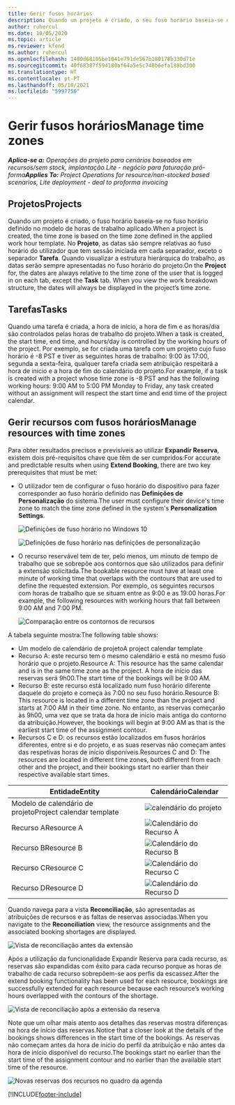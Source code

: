 ```yaml
---
title: Gerir fusos horários
description: Quando um projeto é criado, o seu fuso horário baseia-se no fuso horário definido no modelo de horas de trabalho aplicado.
author: ruhercul
ms.date: 10/05/2020
ms.topic: article
ms.reviewer: kfend
ms.author: ruhercul
ms.openlocfilehash: 1480d68105be1041e791de567b180178b330d71e
ms.sourcegitcommit: 40f68387f594180af64a5e5c748b6efa188bd300
ms.translationtype: HT
ms.contentlocale: pt-PT
ms.lasthandoff: 05/10/2021
ms.locfileid: "5997750"
---
```

# <a name="manage-time-zones"></a><span data-ttu-id="9e3c3-103">Gerir fusos horários</span><span class="sxs-lookup"><span data-stu-id="9e3c3-103">Manage time zones</span></span>

<span data-ttu-id="9e3c3-104">_**Aplica-se a:** Operações do projeto para cenários baseados em recursos/sem stock, implantação Lite - negócio para faturação pró-forma_</span><span class="sxs-lookup"><span data-stu-id="9e3c3-104">_**Applies To:** Project Operations for resource/non-stocked based scenarios, Lite deployment - deal to proforma invoicing_</span></span>


## <a name="projects"></a><span data-ttu-id="9e3c3-105">Projetos</span><span class="sxs-lookup"><span data-stu-id="9e3c3-105">Projects</span></span>

<span data-ttu-id="9e3c3-106">Quando um projeto é criado, o fuso horário baseia-se no fuso horário definido no modelo de horas de trabalho aplicado.</span><span class="sxs-lookup"><span data-stu-id="9e3c3-106">When a project is created, the time zone is based on the time zone defined in the applied work hour template.</span></span> <span data-ttu-id="9e3c3-107">No **Projeto**, as datas são sempre relativas ao fuso horário do utilizador que tem sessão iniciada em cada separador, exceto o separador **Tarefa**. Quando visualizar a estrutura hierárquica do trabalho, as datas serão sempre apresentadas no fuso horário do projeto.</span><span class="sxs-lookup"><span data-stu-id="9e3c3-107">On the **Project** for, the dates are always relative to the time zone of the user that is logged in on each tab, except the **Task** tab. When you view the work breakdown structure, the dates will always be displayed in the project’s time zone.</span></span>

## <a name="tasks"></a><span data-ttu-id="9e3c3-108">Tarefas</span><span class="sxs-lookup"><span data-stu-id="9e3c3-108">Tasks</span></span>

<span data-ttu-id="9e3c3-109">Quando uma tarefa é criada, a hora de início, a hora de fim e as horas/dia são controlados pelas horas de trabalho do projeto.</span><span class="sxs-lookup"><span data-stu-id="9e3c3-109">When a task is created, the start time, end time, and hours/day is controlled by the working hours of the project.</span></span> <span data-ttu-id="9e3c3-110">Por exemplo, se for criada uma tarefa com um projeto cujo fuso horário é -8 PST e tiver as seguintes horas de trabalho: 9:00 às 17:00, segunda a sexta-feira, qualquer tarefa criada sem atribuição respeitará a hora de início e a hora de fim do calendário do projeto.</span><span class="sxs-lookup"><span data-stu-id="9e3c3-110">For example, if a task is created with a project whose time zone is -8 PST and has the following working hours: 9:00 AM to 5:00 PM Monday to Friday, any task created without an assignment will respect the start time and end time of the project calendar.</span></span>

## <a name="manage-resources-with-time-zones"></a><span data-ttu-id="9e3c3-111">Gerir recursos com fusos horários</span><span class="sxs-lookup"><span data-stu-id="9e3c3-111">Manage resources with time zones</span></span>

<span data-ttu-id="9e3c3-112">Para obter resultados precisos e previsíveis ao utilizar **Expandir Reserva**, existem dois pré-requisitos chave que têm de ser cumpridos:</span><span class="sxs-lookup"><span data-stu-id="9e3c3-112">For accurate and predictable results when using **Extend Booking**, there are two key prerequisites that must be met:</span></span>  

- <span data-ttu-id="9e3c3-113">O utilizador tem de configurar o fuso horário do dispositivo para fazer corresponder ao fuso horário definido nas **Definições de Personalização** do sistema.</span><span class="sxs-lookup"><span data-stu-id="9e3c3-113">The user must configure their device's time zone to match the time zone defined in the system's **Personalization Settings**.</span></span>
 
  ![Definições de fuso horário no Windows 10](media/reconcile-assignments-03.png)

  ![Definições de fuso horário nas definições de personalização](media/reconcile-assignments-04.png)
 
- <span data-ttu-id="9e3c3-116">O recurso reservável tem de ter, pelo menos, um minuto de tempo de trabalho que se sobrepõe aos contornos que são utilizados para definir a extensão solicitada.</span><span class="sxs-lookup"><span data-stu-id="9e3c3-116">The bookable resource must have at least one minute of working time that overlaps with the contours that are used to define the requested extension.</span></span> <span data-ttu-id="9e3c3-117">Por exemplo, os seguintes recursos com horas de trabalho que se situam entre as 9:00 e as 19:00 horas.</span><span class="sxs-lookup"><span data-stu-id="9e3c3-117">For example, the following resources with working hours that fall between 9:00 AM and 7:00 PM.</span></span> 

  ![Comparação entre os contornos de recursos](media/reconcile-assignments-05.png)

<span data-ttu-id="9e3c3-119">A tabela seguinte mostra:</span><span class="sxs-lookup"><span data-stu-id="9e3c3-119">The following table shows:</span></span>

- <span data-ttu-id="9e3c3-120">Um modelo de calendário de projeto</span><span class="sxs-lookup"><span data-stu-id="9e3c3-120">A project calendar template</span></span>
- <span data-ttu-id="9e3c3-121">Recurso A: este recurso tem o mesmo calendário e está no mesmo fuso horário que o projeto.</span><span class="sxs-lookup"><span data-stu-id="9e3c3-121">Resource A: This resource has the same calendar and is in the same time zone as the project.</span></span> <span data-ttu-id="9e3c3-122">A hora de início das reservas será 9h00.</span><span class="sxs-lookup"><span data-stu-id="9e3c3-122">The start time of the bookings will be 9:00 AM.</span></span>
- <span data-ttu-id="9e3c3-123">Recurso B: este recurso está localizado num fuso horário diferente daquele do projeto e começa às 7:00 no seu fuso horário.</span><span class="sxs-lookup"><span data-stu-id="9e3c3-123">Resource B: This resource is located in a different time zone than the project and starts at 7:00 AM in their time zone.</span></span> <span data-ttu-id="9e3c3-124">No entanto, as reservas começarão às 9h00, uma vez que se trata da hora de início mais antiga do contorno da atribuição.</span><span class="sxs-lookup"><span data-stu-id="9e3c3-124">However, the bookings will begin at 9:00 AM as that is the earliest start time of the assignment contour.</span></span>
- <span data-ttu-id="9e3c3-125">Recursos C e D: os recursos estão localizados em fusos horários diferentes, entre si e do projeto, e as suas reservas não começam antes das respetivas horas de início disponíveis.</span><span class="sxs-lookup"><span data-stu-id="9e3c3-125">Resources C and D: The resources are located in different time zones, both different from each other and the project, and their bookings start no earlier than their respective available start times.</span></span>

|<span data-ttu-id="9e3c3-126">Entidade</span><span class="sxs-lookup"><span data-stu-id="9e3c3-126">Entity</span></span>  |<span data-ttu-id="9e3c3-127">Calendário</span><span class="sxs-lookup"><span data-stu-id="9e3c3-127">Calendar</span></span>  |
|-|-|
|<span data-ttu-id="9e3c3-128">Modelo de calendário de projeto</span><span class="sxs-lookup"><span data-stu-id="9e3c3-128">Project calendar template</span></span>   | ![calendário do projeto](media/reconcile-assignments-06.png) |
|<span data-ttu-id="9e3c3-130">Recurso A</span><span class="sxs-lookup"><span data-stu-id="9e3c3-130">Resource A</span></span>  | ![Calendário do Recurso A](media/reconcile-assignments-06.png) |
|<span data-ttu-id="9e3c3-132">Recurso B</span><span class="sxs-lookup"><span data-stu-id="9e3c3-132">Resource B</span></span>  |  ![Calendário do Recurso B](media/reconcile-assignments-07.png) |
|<span data-ttu-id="9e3c3-134">Recurso C</span><span class="sxs-lookup"><span data-stu-id="9e3c3-134">Resource C</span></span>  |  ![Calendário do Recurso C](media/reconcile-assignments-08.png) |
|<span data-ttu-id="9e3c3-136">Recurso D</span><span class="sxs-lookup"><span data-stu-id="9e3c3-136">Resource D</span></span>  | ![Calendário do Recurso D](media/reconcile-assignments-09.png)  |
 
<span data-ttu-id="9e3c3-138">Quando navega para a vista **Reconciliação**, são apresentadas as atribuições de recursos e as faltas de reservas associadas.</span><span class="sxs-lookup"><span data-stu-id="9e3c3-138">When you navigate to the **Reconciliation** view, the resource assignments and the associated booking shortages are displayed.</span></span>

![Vista de reconciliação antes da extensão](media/reconcile-assignments-10.png)

<span data-ttu-id="9e3c3-140">Após a utilização da funcionalidade Expandir Reserva para cada recurso, as reservas são expandidas com êxito para cada recurso porque as horas de trabalho de cada recurso sobrepõem-se aos perfis da escassez.</span><span class="sxs-lookup"><span data-stu-id="9e3c3-140">After the extend booking functionality has been used for each resource, bookings are successfully extended for each resource because each resource’s working hours overlapped with the contours of the shortage.</span></span>

![Vista de reconciliação após a extensão da reserva](media/reconcile-assignments-11.png) 

<span data-ttu-id="9e3c3-142">Note que um olhar mais atento aos detalhes das reservas mostra diferenças na hora de início das reservas.</span><span class="sxs-lookup"><span data-stu-id="9e3c3-142">Notice that a closer look at the details of the bookings shows differences in the start time of the bookings.</span></span> <span data-ttu-id="9e3c3-143">As reservas não começam antes da hora de início do perfil da atribuição e não antes da hora de início disponível do recurso.</span><span class="sxs-lookup"><span data-stu-id="9e3c3-143">The bookings start no earlier than the start time of the assignment contour and no earlier than the available start time of the resource.</span></span>

![Novas reservas dos recursos no quadro da agenda](media/reconcile-assignments-12.png)


[!INCLUDE[footer-include](../includes/footer-banner.md)]